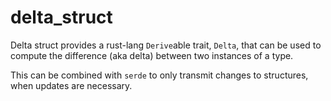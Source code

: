 # delta_struct

Delta struct provides a rust-lang `Derive`able trait, `Delta`, that can be used to compute the difference (aka delta) between two instances of a type.

This can be combined with `serde` to only transmit changes to structures, when updates are necessary.

